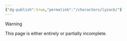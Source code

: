 ```yaml
---
{"dg-publish":true,"permalink":"/characters/lyzack/"}
---
```

  
>[!warning] 
>This page is either entirely or partially incomplete. 
